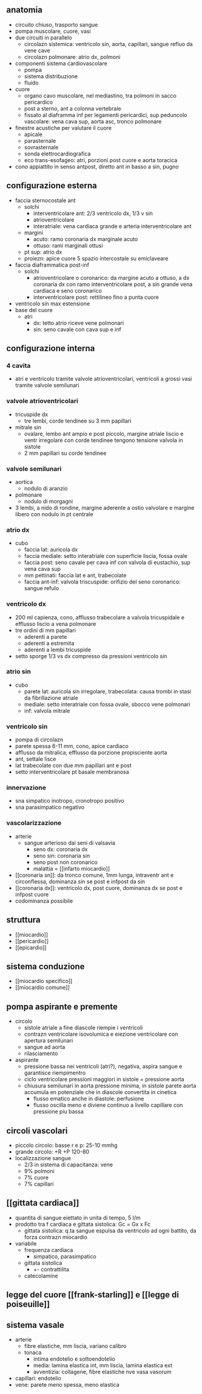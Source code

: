 ## anatomia
- circuito chiuso, trasporto sangue
- pompa muscolare, cuore, vasi
- due circuiti in parallelo
	- circolazn sistemica: ventricolo sin, aorta, capillari, sangue refluo da vene cave
	- circolazn polmonare: atrio dx, polmoni
- componenti sistema cardiovascolare
	- pompa
	- sistema distribuzione
	- fluido
- cuore
	- organo cavo muscolare, nel mediastino, tra polmoni in sacco pericardico
	- post a sterno, ant a colonna vertebrale
	- fissato al diaframma inf per legamenti pericardici, sup peduncolo vascolare: vena cava sup, aorta asc, tronco polmonare
- finestre acustiche per valutare il cuore
	- apicale
	- parasternale
	- sovrasternale
	- sonda elettrocardiografica
	- eco trans-esofageo: atri, porzioni post cuore e aorta toracica
- cono appiattito in senso antpost, diretto ant in basso a sin, pugno

## configurazione esterna
- faccia sternocostale ant
	- solchi
		- interventricolare ant: 2/3 ventricolo dx, 1/3 v sin
		- atrioventricolare
		- interatriale: vena cardiaca grande e arteria interventricolare ant
	- margini
		- acuto: ramo coronaria dx marginale acuto
		- ottuso: rami marginali ottusi
	- pt sup: atrio dx
	- proiezn: apice cuore 5 spazio intercostale su emiclaveare
- faccia diaframmatica post-inf
	- solchi
		- atrioventricolare o coronarico: da margine acuto a ottuso, a dx coronaria dx con ramo interventricolare post, a sin grande vena cardiaca e seno coronarico
		- interventricolare post: rettilineo fino a punta cuore
- ventricolo sin max estensione
- base del cuore
	- atri
		 - dx: tetto atrio riceve vene polmonari
		- sin: seno cavale con cava sup e inf

## configurazione interna
### 4 cavita
- atri e ventricolo tramite valvole atrioventricolari, ventricoli a grossi vasi tramite valvole semilunari
### valvole atrioventricolari
- tricuspide dx
	- tre lembi, corde tendinee su 3 mm papillari
- mitrale sin
	- ovalare, lembo ant ampio e post piccolo, margine atriale liscio e ventr irregolare con corde tendinee tengono tensione valvola in sistole
	- 2 mm papillari su corde tendinee
### valvole semilunari
- aortica
	- nodulo di aranzio
- polmonare
	- nodulo di morgagni
- 3 lembi, a nido di rondine, margine aderente a ostio valvolare e margine libero con nodulo in pt centrale
### atrio dx
- cubo
	- faccia lat: auricola dx
	- faccia mediale: setto interatriale con superficie liscia, fossa ovale
	- faccia post: seno cavale per cava inf con valvola di eustachio, sup vena cava sup
	- mm pettinati: faccia lat e ant, trabecolate
	- faccia ant-inf: valvola triscuspide: orifizio del seno coronarico: sangue refulo
### ventricolo dx
- 200 ml capienza, cono, afflusso trabecolare a valvola tricuspidale e efflusso liscio a vena polmonare
- tre ordini di mm papillari
	- aderenti a parete
	- aderenti a estremita
	- aderenti a lembi tricuspide
- setto sporge 1/3 vs dx compresso da pressioni ventricolo sin
### atrio sin
- cubo
	- parete lat: auricola sin irregolare, trabecolata: causa trombi in stasi da fibrillazione atriale
	- mediale: setto interatriale con fossa ovale, sbocco vene polmonari
	- inf: valvola mitrale
### ventricolo sin
- pompa di circolazn
- parete spessa 6-11 mm, cono, apice cardiaco
- afflusso da mitralica, efflusso da porzione propisciente aorta
- ant, settale lisce
- lat trabecolate con due mm papillari ant e post
- setto interventricolare pt basale membranosa
### innervazione
- sna simpatico inotropo, cronotropo positivo
- sna parasimpatico negativo
### vascolarizzazione
- arterie
	- sangue arterioso dai seni di valsavia
		- seno dx: coronaria dx
		- seno sin: coronaria sin
		- seno post non coronarico
		- malattia = [[infarto miocardio]]
- [[coronaria sn]]: da tronco comune, 1mm lunga, intraventr ant e circonflessa, dominanza sin se post e infpost da sin
- [[coronaria dx]]: ventricolo dx, post cuore, dominanza dx se post e infpost cuore
- codominanza possibile

## struttura
- [[miocardio]]
- [[pericardio]]
- [[epicardio]]

## sistema conduzione
- [[miocardio specifico]]
- [[miocardio comune]]

## pompa aspirante e premente
- circolo
	- sistole atriale a fine diascole riempie i ventricoli
	- contrazn ventricolare isovolumica e eiezione ventricolare con apertura semilunari
	- sangue ad aorta
	- rilasciamento
- aspirante
	- pressione bassa nei ventricoli (atri?), negativa, aspira sangue e garantisce riempimentro
	- ciclo ventricolare pressioni maggiori in sistole = pressione aorta
	- chiusura semilunari in aorta pressione minima, in sistole parete aorta accumula en potenziale che in diascole convertita in cinetica
		- flusso ematico anche in diastole: perfusione
		- flusso oscilla meno e diviene continuo a livello capillare con pressione piu bassa

## circoli vascolari
- piccolo circolo: basse r e p: 25-10 mmhg
- grande circolo: +R +P 120-80
- localizzazione sangue
	- 2/3 in sistema di capacitanza: vene
	- 9% polmoni
	- 7% cuore
	- 7% capillari

## [[gittata cardiaca]]
- quantita di sangue eiettato in unita di tempo, 5 l/m
- prodotto tra f cardiaca e gittata sistolica: Gc = Gx x Fc
	- gittata sistolica: q.ta sangue espulsa da ventricolo ad ogni battito, da forza contrazn miocardio
- variabile
	- frequenza cardiaca
		- simpatico, parasimpatico
	- gittata sistolica
		- +- contrattilita
	- catecolamine
## legge del cuore [[frank-starling]] e [[legge di poiseuille]]

## sistema vasale
- arterie
	- fibre elastiche, mm liscia, variano calibro
	- tonaca 
		- intima endotelio e sottoendotelio
		- media: lamina elastica int, mm liscia, lamina elastica ext
		- avventizia: collagene, fibre elastiche nve vasa vasorum
- capillari: endotelio
- vene: parete meno spessa, meno elastica